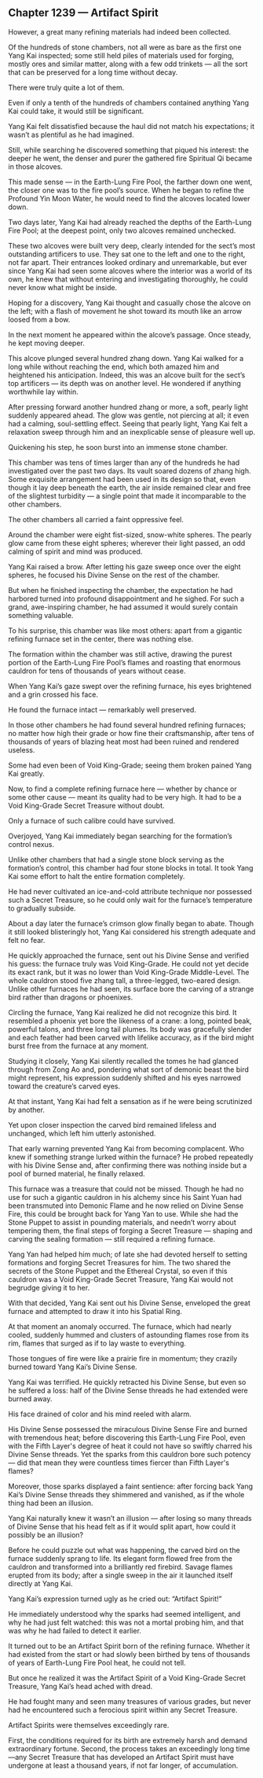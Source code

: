 ## Chapter 1239 — Artifact Spirit

However, a great many refining materials had indeed been collected.

Of the hundreds of stone chambers, not all were as bare as the first one Yang Kai inspected; some still held piles of materials used for forging, mostly ores and similar matter, along with a few odd trinkets — all the sort that can be preserved for a long time without decay.

There were truly quite a lot of them.

Even if only a tenth of the hundreds of chambers contained anything Yang Kai could take, it would still be significant.

Yang Kai felt dissatisfied because the haul did not match his expectations; it wasn’t as plentiful as he had imagined.

Still, while searching he discovered something that piqued his interest: the deeper he went, the denser and purer the gathered fire Spiritual Qi became in those alcoves.

This made sense — in the Earth-Lung Fire Pool, the farther down one went, the closer one was to the fire pool’s source. When he began to refine the Profound Yin Moon Water, he would need to find the alcoves located lower down.

Two days later, Yang Kai had already reached the depths of the Earth-Lung Fire Pool; at the deepest point, only two alcoves remained unchecked.

These two alcoves were built very deep, clearly intended for the sect’s most outstanding artificers to use. They sat one to the left and one to the right, not far apart. Their entrances looked ordinary and unremarkable, but ever since Yang Kai had seen some alcoves where the interior was a world of its own, he knew that without entering and investigating thoroughly, he could never know what might be inside.

Hoping for a discovery, Yang Kai thought and casually chose the alcove on the left; with a flash of movement he shot toward its mouth like an arrow loosed from a bow.

In the next moment he appeared within the alcove’s passage. Once steady, he kept moving deeper.

This alcove plunged several hundred zhang down. Yang Kai walked for a long while without reaching the end, which both amazed him and heightened his anticipation. Indeed, this was an alcove built for the sect’s top artificers — its depth was on another level. He wondered if anything worthwhile lay within.

After pressing forward another hundred zhang or more, a soft, pearly light suddenly appeared ahead. The glow was gentle, not piercing at all; it even had a calming, soul-settling effect. Seeing that pearly light, Yang Kai felt a relaxation sweep through him and an inexplicable sense of pleasure well up.

Quickening his step, he soon burst into an immense stone chamber.

This chamber was tens of times larger than any of the hundreds he had investigated over the past two days. Its vault soared dozens of zhang high. Some exquisite arrangement had been used in its design so that, even though it lay deep beneath the earth, the air inside remained clear and free of the slightest turbidity — a single point that made it incomparable to the other chambers.

The other chambers all carried a faint oppressive feel.

Around the chamber were eight fist-sized, snow-white spheres. The pearly glow came from these eight spheres; wherever their light passed, an odd calming of spirit and mind was produced.

Yang Kai raised a brow. After letting his gaze sweep once over the eight spheres, he focused his Divine Sense on the rest of the chamber.

But when he finished inspecting the chamber, the expectation he had harbored turned into profound disappointment and he sighed. For such a grand, awe-inspiring chamber, he had assumed it would surely contain something valuable.

To his surprise, this chamber was like most others: apart from a gigantic refining furnace set in the center, there was nothing else.

The formation within the chamber was still active, drawing the purest portion of the Earth-Lung Fire Pool’s flames and roasting that enormous cauldron for tens of thousands of years without cease.

When Yang Kai’s gaze swept over the refining furnace, his eyes brightened and a grin crossed his face.

He found the furnace intact — remarkably well preserved.

In those other chambers he had found several hundred refining furnaces; no matter how high their grade or how fine their craftsmanship, after tens of thousands of years of blazing heat most had been ruined and rendered useless.

Some had even been of Void King-Grade; seeing them broken pained Yang Kai greatly.

Now, to find a complete refining furnace here — whether by chance or some other cause — meant its quality had to be very high. It had to be a Void King-Grade Secret Treasure without doubt.

Only a furnace of such calibre could have survived.

Overjoyed, Yang Kai immediately began searching for the formation’s control nexus.

Unlike other chambers that had a single stone block serving as the formation’s control, this chamber had four stone blocks in total. It took Yang Kai some effort to halt the entire formation completely.

He had never cultivated an ice-and-cold attribute technique nor possessed such a Secret Treasure, so he could only wait for the furnace’s temperature to gradually subside.

About a day later the furnace’s crimson glow finally began to abate. Though it still looked blisteringly hot, Yang Kai considered his strength adequate and felt no fear.

He quickly approached the furnace, sent out his Divine Sense and verified his guess: the furnace truly was Void King-Grade. He could not yet decide its exact rank, but it was no lower than Void King-Grade Middle-Level. The whole cauldron stood five zhang tall, a three-legged, two-eared design. Unlike other furnaces he had seen, its surface bore the carving of a strange bird rather than dragons or phoenixes.

Circling the furnace, Yang Kai realized he did not recognize this bird. It resembled a phoenix yet bore the likeness of a crane: a long, pointed beak, powerful talons, and three long tail plumes. Its body was gracefully slender and each feather had been carved with lifelike accuracy, as if the bird might burst free from the furnace at any moment.

Studying it closely, Yang Kai silently recalled the tomes he had glanced through from Zong Ao and, pondering what sort of demonic beast the bird might represent, his expression suddenly shifted and his eyes narrowed toward the creature’s carved eyes.

At that instant, Yang Kai had felt a sensation as if he were being scrutinized by another.

Yet upon closer inspection the carved bird remained lifeless and unchanged, which left him utterly astonished.

That early warning prevented Yang Kai from becoming complacent. Who knew if something strange lurked within the furnace? He probed repeatedly with his Divine Sense and, after confirming there was nothing inside but a pool of burned material, he finally relaxed.

This furnace was a treasure that could not be missed. Though he had no use for such a gigantic cauldron in his alchemy since his Saint Yuan had been transmuted into Demonic Flame and he now relied on Divine Sense Fire, this could be brought back for Yang Yan to use. While she had the Stone Puppet to assist in pounding materials, and needn’t worry about tempering them, the final steps of forging a Secret Treasure — shaping and carving the sealing formation — still required a refining furnace.

Yang Yan had helped him much; of late she had devoted herself to setting formations and forging Secret Treasures for him. The two shared the secrets of the Stone Puppet and the Ethereal Crystal, so even if this cauldron was a Void King-Grade Secret Treasure, Yang Kai would not begrudge giving it to her.

With that decided, Yang Kai sent out his Divine Sense, enveloped the great furnace and attempted to draw it into his Spatial Ring.

At that moment an anomaly occurred. The furnace, which had nearly cooled, suddenly hummed and clusters of astounding flames rose from its rim, flames that surged as if to lay waste to everything.

Those tongues of fire were like a prairie fire in momentum; they crazily burned toward Yang Kai’s Divine Sense.

Yang Kai was terrified. He quickly retracted his Divine Sense, but even so he suffered a loss: half of the Divine Sense threads he had extended were burned away.

His face drained of color and his mind reeled with alarm.

His Divine Sense possessed the miraculous Divine Sense Fire and burned with tremendous heat; before discovering this Earth-Lung Fire Pool, even with the Fifth Layer's degree of heat it could not have so swiftly charred his Divine Sense threads. Yet the sparks from this cauldron bore such potency — did that mean they were countless times fiercer than Fifth Layer's flames?

Moreover, those sparks displayed a faint sentience: after forcing back Yang Kai’s Divine Sense threads they shimmered and vanished, as if the whole thing had been an illusion.

Yang Kai naturally knew it wasn’t an illusion — after losing so many threads of Divine Sense that his head felt as if it would split apart, how could it possibly be an illusion?

Before he could puzzle out what was happening, the carved bird on the furnace suddenly sprang to life. Its elegant form flowed free from the cauldron and transformed into a brilliantly red firebird. Savage flames erupted from its body; after a single sweep in the air it launched itself directly at Yang Kai.

Yang Kai’s expression turned ugly as he cried out: “Artifact Spirit!”

He immediately understood why the sparks had seemed intelligent, and why he had just felt watched: this was not a mortal probing him, and that was why he had failed to detect it earlier.

It turned out to be an Artifact Spirit born of the refining furnace. Whether it had existed from the start or had slowly been birthed by tens of thousands of years of Earth-Lung Fire Pool heat, he could not tell.

But once he realized it was the Artifact Spirit of a Void King-Grade Secret Treasure, Yang Kai’s head ached with dread.

He had fought many and seen many treasures of various grades, but never had he encountered such a ferocious spirit within any Secret Treasure.

Artifact Spirits were themselves exceedingly rare.

First, the conditions required for its birth are extremely harsh and demand extraordinary fortune. Second, the process takes an exceedingly long time—any Secret Treasure that has developed an Artifact Spirit must have undergone at least a thousand years, if not far longer, of accumulation.